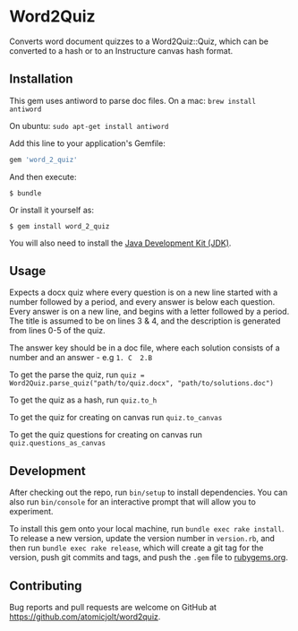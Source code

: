# Word2Quiz

Converts word document quizzes to a Word2Quiz::Quiz, which can be converted to a hash or to an Instructure canvas hash format.

## Installation
This gem uses antiword to parse doc files. On a mac:
  `brew install antiword`

On ubuntu:
  `sudo apt-get install antiword`

Add this line to your application's Gemfile:

```ruby
gem 'word_2_quiz'
```

And then execute:

    $ bundle

Or install it yourself as:

    $ gem install word_2_quiz

You will also need to install the [Java Development Kit (JDK)](http://www.oracle.com/technetwork/java/javase/downloads/jdk8-downloads-2133151.html).

## Usage

Expects a docx quiz where every question is on a new line started with a number
followed by a period, and every answer is below each question. Every answer is
on a new line, and begins with a letter followed by a period. The title is
assumed to be on lines 3 & 4, and the description is generated from lines 0-5 of
the quiz.

The answer key should be in a doc file, where each solution consists of a
number and an answer - e.g `1. C  2.B`

To get the parse the quiz, run
  `quiz = Word2Quiz.parse_quiz("path/to/quiz.docx", "path/to/solutions.doc")`

To get the quiz as a hash, run `quiz.to_h`

To get the quiz for creating on canvas run `quiz.to_canvas`

To get the quiz questions for creating on canvas run `quiz.questions_as_canvas`

## Development

After checking out the repo, run `bin/setup` to install dependencies. You can also run `bin/console` for an interactive prompt that will allow you to experiment.

To install this gem onto your local machine, run `bundle exec rake install`. To release a new version, update the version number in `version.rb`, and then run `bundle exec rake release`, which will create a git tag for the version, push git commits and tags, and push the `.gem` file to [rubygems.org](https://rubygems.org).

## Contributing

Bug reports and pull requests are welcome on GitHub at https://github.com/atomicjolt/word2quiz.
